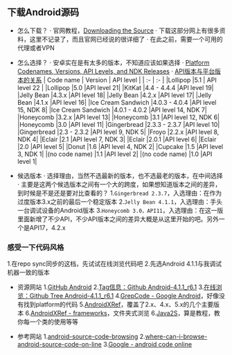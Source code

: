 ## 下载Android源码

- 怎么下载？
· 官网教程，[Downloading the Source](http://source.android.com/source/downloading.html)
· 下载这部分网上有很多资料，这里不记录了，而且官网已经说的很详细了
· 在此之前，需要一个可用的代理或者VPN

- 怎么选择？
· 安卓实在是有太多的版本，不知道应该如果选择
· [Platform Codenames, Versions, API Levels, and NDK Releases](http://source.android.com/source/build-numbers.html#source-code-tags-and-builds)
· [API版本与平台版本的关系](http://developer.android.com/guide/topics/manifest/uses-sdk-element.html#ApiLevels)
| Code name	| Version | API level |
| :- | :- |
|Lollipop	|5.1 | API level 22 |
|Lollipop	|5.0	|API level 21|
|KitKat	|4.4 - 4.4.4	|API level 19|
|Jelly Bean	|4.3.x	|API level 18|
|Jelly Bean	|4.2.x	|API level 17|
|Jelly Bean	|4.1.x	|API level 16|
|Ice Cream Sandwich	|4.0.3 - 4.0.4	|API level 15, NDK 8|
|Ice Cream Sandwich	|4.0.1 - 4.0.2	|API level 14, NDK 7|
|Honeycomb	|3.2.x	|API level 13|
|Honeycomb	|3.1	|API level 12, NDK 6|
|Honeycomb	|3.0	|API level 11|
|Gingerbread	|2.3.3 - 2.3.7	|API level 10|
|Gingerbread	|2.3 - 2.3.2	|API level 9, NDK 5|
|Froyo	|2.2.x	|API level 8, NDK 4|
|Eclair	|2.1	|API level 7, NDK 3|
|Eclair	|2.0.1	|API level 6|
|Eclair	|2.0	|API level 5|
|Donut	|1.6	|API level 4, NDK 2|
|Cupcake	|1.5	|API level 3, NDK 1|
|(no code name)	|1.1	|API level 2|
|(no code name)	|1.0	|API level 1|

- 候选版本
· 选择理由，当然不选最新的版本，也不选最老的版本，在中间选择
· 主要是这两个候选版本之间有一个大的跨度，如果想知道版本之间的差异，到时候是不是还是要对比查看的？
1.`Gingerbread 2.3.7`，入选理由：在作为过度版本3.x之前的最后一个稳定版本
2.`Jelly Bean 4.1.1`，入选理由：手头一台调试设备的Android版本
3.`Honeycomb 3.0，API11`，入选理由：在这一版里面新增了不少API，不少API版本之间的差异大概是从这里开始的吧。另外一个是API17，4.2.x

### 感受一下代码风格

1.在repo sync同步的这档，先试试在线浏览代码吧
2.先选Android 4.1.1与我调试机器一致的版本

- 资源网站
1.[GitHub Android](https://github.com/android)
2.[Tag信息：Github Android-4.1.1_r6.1](https://github.com/android/platform_frameworks_base/releases/tag/android-4.1.1_r6.1)
3.[在线浏览：Github Tree Android-4.1.1_r6.1](https://github.com/android/platform_frameworks_base/tree/android-4.1.1_r6.1)
4.[GrepCode - Google Android](http://grepcode.com/search/?query=google+android&entity=project)，好像没有找到platform的代码
5.[AndroidXRef](http://androidxref.com/)，覆盖了2.x、4.x、5.x的几个主要版本
6.[AndroidXRef - frameworks](http://androidxref.com/4.1.1/xref/frameworks/)，文件夹式浏览
6.[Java2S](http://www.java2s.com/)，算是教程，教你每一个类的使用等等

- 参考网站
1.[android-source-code-browsing](http://code4reference.com/2012/06/android-source-code-browsing/)
2.[where-can-i-browse-android-source-code-on-line](http://stackoverflow.com/questions/449763/where-can-i-browse-android-source-code-on-line)
3.[Google - android code online](https://www.google.com/?gws_rd=ssl#q=android+code+online)
